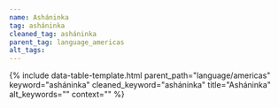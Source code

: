 ```yaml
---
name: Asháninka
tag: asháninka
cleaned_tag: asháninka
parent_tag: language_americas
alt_tags: 
---
```


{% include data-table-template.html 
  parent_path="language/americas" 
  keyword="asháninka" 
  cleaned_keyword="asháninka" 
  title="Asháninka"
  alt_keywords=""
  context=""
%}

